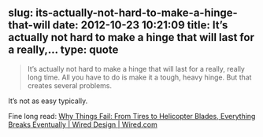 slug: its-actually-not-hard-to-make-a-hinge-that-will
date: 2012-10-23 10:21:09
title: It’s actually not hard to make a hinge that will last for a really,...
type: quote
---

> It’s actually not hard to make a hinge that will last for a really, really long time. All you have to do is make it a tough, heavy hinge. But that creates several problems.

It’s not as easy typically.

 Fine long read: [Why Things Fail: From Tires to Helicopter Blades, Everything Breaks Eventually | Wired Design | Wired.com](http://www.wired.com/design/2012/10/ff-why-products-fail/all/)
